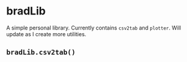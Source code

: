 # bradLib

A simple personal library. Currently contains `csv2tab` and `plotter`.
Will update as I create more utilities.

## `bradLib.csv2tab()`


